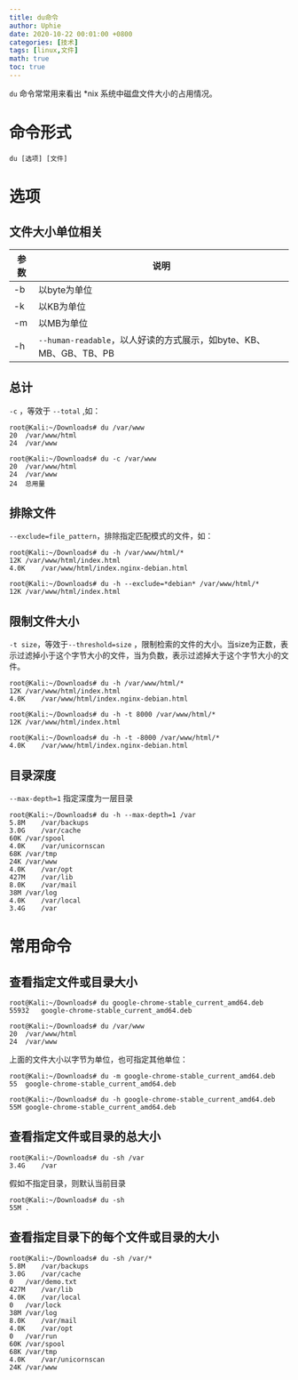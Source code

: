 ```yaml
---
title: du命令
author: Uphie
date: 2020-10-22 00:01:00 +0800
categories: [技术]
tags: [linux,文件]
math: true
toc: true
---
```


`du` 命令常常用来看出 *nix 系统中磁盘文件大小的占用情况。

# 命令形式

`du [选项] [文件]`

# 选项

## 文件大小单位相关

| 参数 | 说明                                                         |
| ---- | ------------------------------------------------------------ |
| -b   | 以byte为单位                                                 |
| -k   | 以KB为单位                                                   |
| -m   | 以MB为单位                                                   |
| -h   | `--human-readable`，以人好读的方式展示，如byte、KB、MB、GB、TB、PB |

## 总计

`-c` ，等效于 `--total` ,如：

```
root@Kali:~/Downloads# du /var/www
20	/var/www/html
24	/var/www

root@Kali:~/Downloads# du -c /var/www
20	/var/www/html
24	/var/www
24	总用量
```

## 排除文件

`--exclude=file_pattern`，排除指定匹配模式的文件，如：

```
root@Kali:~/Downloads# du -h /var/www/html/*
12K	/var/www/html/index.html
4.0K	/var/www/html/index.nginx-debian.html

root@Kali:~/Downloads# du -h --exclude=*debian* /var/www/html/*
12K	/var/www/html/index.html
```

## 限制文件大小

`-t size`，等效于`--threshold=size` ，限制检索的文件的大小。当size为正数，表示过滤掉小于这个字节大小的文件，当为负数，表示过滤掉大于这个字节大小的文件。

```
root@Kali:~/Downloads# du -h /var/www/html/*
12K	/var/www/html/index.html
4.0K	/var/www/html/index.nginx-debian.html

root@Kali:~/Downloads# du -h -t 8000 /var/www/html/*
12K	/var/www/html/index.html

root@Kali:~/Downloads# du -h -t -8000 /var/www/html/*
4.0K	/var/www/html/index.nginx-debian.html
```

## 目录深度

`--max-depth=1` 指定深度为一层目录

```
root@Kali:~/Downloads# du -h --max-depth=1 /var
5.8M	/var/backups
3.0G	/var/cache
60K	/var/spool
4.0K	/var/unicornscan
68K	/var/tmp
24K	/var/www
4.0K	/var/opt
427M	/var/lib
8.0K	/var/mail
38M	/var/log
4.0K	/var/local
3.4G	/var
```

# 常用命令

## 查看指定文件或目录大小

```
root@Kali:~/Downloads# du google-chrome-stable_current_amd64.deb
55932	google-chrome-stable_current_amd64.deb

root@Kali:~/Downloads# du /var/www
20	/var/www/html
24	/var/www
```

上面的文件大小以字节为单位，也可指定其他单位：

```
root@Kali:~/Downloads# du -m google-chrome-stable_current_amd64.deb
55	google-chrome-stable_current_amd64.deb

root@Kali:~/Downloads# du -h google-chrome-stable_current_amd64.deb
55M	google-chrome-stable_current_amd64.deb
```

## 查看指定文件或目录的总大小

```
root@Kali:~/Downloads# du -sh /var
3.4G	/var
```

假如不指定目录，则默认当前目录

```
root@Kali:~/Downloads# du -sh
55M	.
```

## 查看指定目录下的每个文件或目录的大小

```
root@Kali:~/Downloads# du -sh /var/*
5.8M	/var/backups
3.0G	/var/cache
0	/var/demo.txt
427M	/var/lib
4.0K	/var/local
0	/var/lock
38M	/var/log
8.0K	/var/mail
4.0K	/var/opt
0	/var/run
60K	/var/spool
68K	/var/tmp
4.0K	/var/unicornscan
24K	/var/www
```
